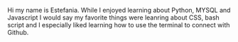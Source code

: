 
Hi my name is Estefania. While I enjoyed learning about Python, MYSQL and Javascript I would say my favorite things were leanring about CSS, bash script and I especially liked learning how to use the terminal to connect with Github.
